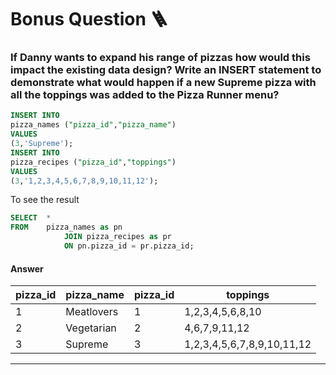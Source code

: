 # Bonus Question 🪜

### If Danny wants to expand his range of pizzas how would this impact the existing data design? Write an INSERT statement to demonstrate what would happen if a new Supreme pizza with all the toppings was added to the Pizza Runner menu?
````sql
INSERT INTO
pizza_names ("pizza_id","pizza_name")
VALUES
(3,'Supreme');
INSERT INTO
pizza_recipes ("pizza_id","toppings")
VALUES
(3,'1,2,3,4,5,6,7,8,9,10,11,12');
````
To see the result
````sql
SELECT	*
FROM	pizza_names as pn
			JOIN pizza_recipes as pr
			ON pn.pizza_id = pr.pizza_id;
````
#### Answer

| pizza_id | pizza_name | pizza_id | toppings |
| -------- | ---------- | -------- | -------- |
| 1 | Meatlovers | 1 | 1,2,3,4,5,6,8,10 |
| 2 | Vegetarian | 2 | 4,6,7,9,11,12 |
| 3 | Supreme | 3 | 1,2,3,4,5,6,7,8,9,10,11,12 |
***
